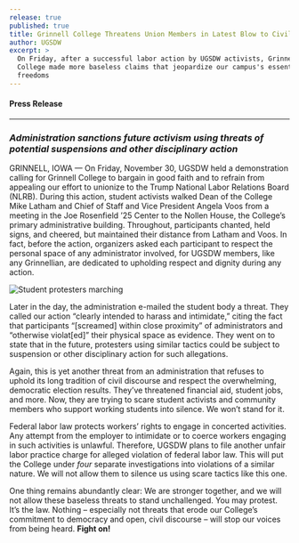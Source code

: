 ```yaml
---
release: true
published: true
title: Grinnell College Threatens Union Members in Latest Blow to Civil Discourse
author: UGSDW
excerpt: >
  On Friday, after a successful labor action by UGSDW activists, Grinnell
  College made more baseless claims that jeopardize our campus's essential
  freedoms
---
```

#### Press Release

***

### *Administration sanctions future activism using threats of potential suspensions and other disciplinary action*

GRINNELL, IOWA — On Friday, November 30, UGSDW held a demonstration calling for Grinnell College to bargain in good faith and to refrain from appealing our effort to unionize to the Trump National Labor Relations Board (NLRB).  During this action, student activists walked Dean of the College Mike Latham and Chief of Staff and Vice President Angela Voos from a meeting in the Joe Rosenfield ’25 Center to the Nollen House, the College’s primary administrative building. Throughout, participants chanted, held signs, and cheered, but maintained their distance from Latham and Voos. In fact, before the action, organizers asked each participant to respect the personal space of any administrator involved, for UGSDW members, like any Grinnellian, are dedicated to upholding respect and dignity during any action.

![Student protesters marching](/assets/news/student_protest.jpg)

Later in the day, the administration e-mailed the student body a threat. They called our action “clearly intended to harass and intimidate,” citing the fact that participants “[screamed] within close proximity” of administrators and “otherwise violat[ed]” their physical space as evidence. They went on to state that in the future, protesters using similar tactics could be subject to suspension or other disciplinary action for such allegations.

Again, this is yet another threat from an administration that refuses to uphold its long tradition of civil discourse and respect the overwhelming, democratic election results. They’ve threatened financial aid, student jobs, and more. Now, they are trying to scare student activists and community members who support working students into silence. We won’t stand for it.

Federal labor law protects workers’ rights to engage in concerted activities. Any attempt from the employer to intimidate or to coerce workers engaging in such activities is unlawful. Therefore, UGSDW plans to file another unfair labor practice charge for alleged violation of federal labor law. This will put the College under *four* separate investigations into violations of a similar nature.  We will not allow them to silence us using scare tactics like this one.

One thing remains abundantly clear: We are stronger together, and we will not allow these baseless threats to stand unchallenged. You may protest. It’s the law. Nothing – especially not threats that erode our College’s commitment to democracy and open, civil discourse – will stop our voices from being heard. **Fight on!**
